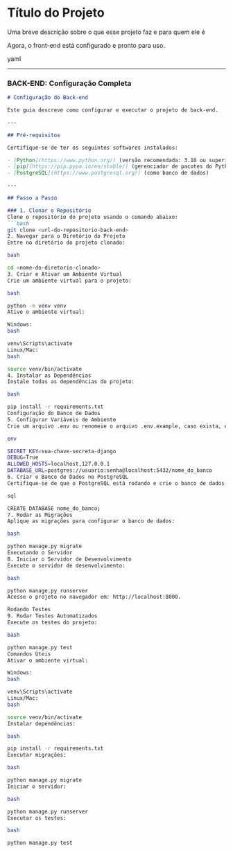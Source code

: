 
# Título do Projeto

Uma breve descrição sobre o que esse projeto faz e para quem ele é

Agora, o front-end está configurado e pronto para uso.

yaml


---

### BACK-END: Configuração Completa

```markdown
# Configuração do Back-end

Este guia descreve como configurar e executar o projeto de back-end.

---

## Pré-requisitos

Certifique-se de ter os seguintes softwares instalados:

- [Python](https://www.python.org/) (versão recomendada: 3.10 ou superior)
- [pip](https://pip.pypa.io/en/stable/) (gerenciador de pacotes do Python)
- [PostgreSQL](https://www.postgresql.org/) (como banco de dados)

---

## Passo a Passo

### 1. Clonar o Repositório
Clone o repositório do projeto usando o comando abaixo:
```bash
git clone <url-do-repositorio-back-end>
2. Navegar para o Diretório do Projeto
Entre no diretório do projeto clonado:

bash

cd <nome-do-diretorio-clonado>
3. Criar e Ativar um Ambiente Virtual
Crie um ambiente virtual para o projeto:

bash

python -m venv venv
Ative o ambiente virtual:

Windows:
bash

venv\Scripts\activate
Linux/Mac:
bash

source venv/bin/activate
4. Instalar as Dependências
Instale todas as dependências do projeto:

bash

pip install -r requirements.txt
Configuração do Banco de Dados
5. Configurar Variáveis de Ambiente
Crie um arquivo .env ou renomeie o arquivo .env.example, caso exista, e preencha as informações necessárias. Exemplo:

env

SECRET_KEY=sua-chave-secreta-django
DEBUG=True
ALLOWED_HOSTS=localhost,127.0.0.1
DATABASE_URL=postgres://usuario:senha@localhost:5432/nome_do_banco
6. Criar o Banco de Dados no PostgreSQL
Certifique-se de que o PostgreSQL está rodando e crie o banco de dados:

sql

CREATE DATABASE nome_do_banco;
7. Rodar as Migrações
Aplique as migrações para configurar o banco de dados:

bash

python manage.py migrate
Executando o Servidor
8. Iniciar o Servidor de Desenvolvimento
Execute o servidor de desenvolvimento:

bash

python manage.py runserver
Acesse o projeto no navegador em: http://localhost:8000.

Rodando Testes
9. Rodar Testes Automatizados
Execute os testes do projeto:

bash

python manage.py test
Comandos Úteis
Ativar o ambiente virtual:

Windows:
bash

venv\Scripts\activate
Linux/Mac:
bash

source venv/bin/activate
Instalar dependências:

bash

pip install -r requirements.txt
Executar migrações:

bash

python manage.py migrate
Iniciar o servidor:

bash

python manage.py runserver
Executar os testes:

bash

python manage.py test
